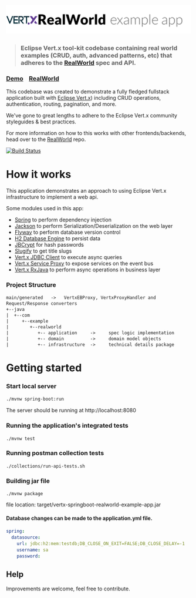 # ![RealWorld Example App](vertx-logo.png)

> ### Eclipse Vert.x tool-kit codebase containing real world examples (CRUD, auth, advanced patterns, etc) that adheres to the [RealWorld](https://github.com/gothinkster/realworld) spec and API.


### [Demo](https://github.com/gothinkster/realworld)&nbsp;&nbsp;&nbsp;&nbsp;[RealWorld](https://github.com/gothinkster/realworld)


This codebase was created to demonstrate a fully fledged fullstack application built with [Eclipse Vert.x](https://vertx.io/)) including CRUD operations, authentication, routing, pagination, and more.

We've gone to great lengths to adhere to the Eclipse Vert.x community styleguides & best practices.

For more information on how to this works with other frontends/backends, head over to the [RealWorld](https://github.com/gothinkster/realworld) repo.

[![Build Status](https://travis-ci.org/diegocamara/vertx-springboot-realworld-example-app.svg?branch=master)](https://travis-ci.org/diegocamara/vertx-springboot-realworld-example-app)

# How it works

This application demonstrates an approach to using Eclipse Vert.x infrastructure to implement a web api. 

Some modules used in this app:

* [Spring](https://spring.io/) to perform dependency injection 
* [Jackson](https://github.com/FasterXML/jackson) to perform Serialization/Deserialization on the web layer
* [Flyway](https://flywaydb.org/) to perform database version control
* [H2 Database Engine](https://www.h2database.com) to persist data
* [JBCrypt](https://github.com/jeremyh/jBCrypt) for hash passwords
* [Slugify](https://github.com/slugify/slugify) to get title slugs
* [Vert.x JDBC Client](https://vertx.io/docs/vertx-jdbc-client/java/) to execute async queries
* [Vert.x Service Proxy](https://vertx.io/docs/vertx-service-proxy/java/) to expose services on the event bus
* [Vert.x RxJava](https://vertx.io/docs/vertx-rx/java2/) to perform async operations in business layer

### Project Structure
```
main/generated   ->   VertxEBProxy, VertxProxyHandler and Request/Response converters
+--java
|  +--com
|     +--example
|        +--realworld
|           +-- application     ->     spec logic implementation
|           +-- domain          ->     domain model objects
|           +-- infrastructure  ->     technical details package
```

# Getting started

### Start local server

```bash
./mvnw spring-boot:run
```
The server should be running at http://localhost:8080

### Running the application's integrated tests

``` 
./mvnw test
```

### Running postman collection tests

```
./collections/run-api-tests.sh
```

### Building jar file

```
./mvnw package
```

file location: target/vertx-springboot-realworld-example-app.jar

#### Database changes can be made to the application.yml file.

```yaml
spring:
  datasource:
    url: jdbc:h2:mem:testdb;DB_CLOSE_ON_EXIT=FALSE;DB_CLOSE_DELAY=-1
    username: sa
    password:
```

## Help
Improvements are welcome, feel free to contribute.


